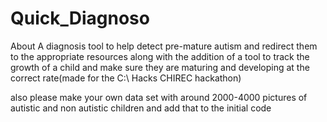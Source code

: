 # Quick_Diagnoso
About A diagnosis tool to help detect pre-mature autism and redirect them to the appropriate resources along with the addition of a tool to track the growth of a child and make sure they are maturing and developing at the correct rate(made for the C:\\ Hacks CHIREC hackathon)

also  please   make your own data set with around 2000-4000 pictures of autistic and non autistic children and add that to the initial code
